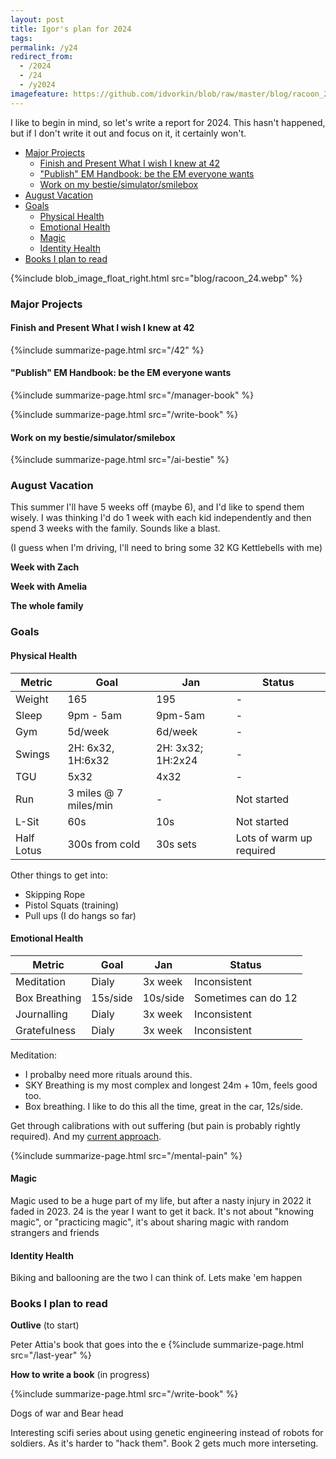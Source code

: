 ```yaml
---
layout: post
title: Igor's plan for 2024
tags:
permalink: /y24
redirect_from:
  - /2024
  - /24
  - /y2024
imagefeature: https://github.com/idvorkin/blob/raw/master/blog/racoon_24.webp
---
```


I like to begin in mind, so let's write a report for 2024. This hasn't happened, but if I don't write it out and focus on it, it certainly won't.

<!-- prettier-ignore-start -->
<!-- vim-markdown-toc-start -->

- [Major Projects](#major-projects)
    - [Finish and Present What I wish I knew at 42](#finish-and-present-what-i-wish-i-knew-at-42)
    - ["Publish" EM Handbook: be the EM everyone wants](#publish-em-handbook-be-the-em-everyone-wants)
    - [Work on my bestie/simulator/smilebox](#work-on-my-bestiesimulatorsmilebox)
- [August Vacation](#august-vacation)
- [Goals](#goals)
    - [Physical Health](#physical-health)
    - [Emotional Health](#emotional-health)
    - [Magic](#magic)
    - [Identity Health](#identity-health)
- [Books I plan to read](#books-i-plan-to-read)

<!-- vim-markdown-toc-end -->
<!-- prettier-ignore-end -->

{%include blob_image_float_right.html src="blog/racoon_24.webp" %}

### Major Projects

#### Finish and Present What I wish I knew at 42

{%include summarize-page.html src="/42" %}

#### "Publish" EM Handbook: be the EM everyone wants

{%include summarize-page.html src="/manager-book" %}

{%include summarize-page.html src="/write-book" %}

#### Work on my bestie/simulator/smilebox

{%include summarize-page.html src="/ai-bestie" %}

### August Vacation

This summer I'll have 5 weeks off (maybe 6), and I'd like to spend them wisely. I was thinking I'd do 1 week with each kid independently and then spend 3 weeks with the family. Sounds like a blast.

(I guess when I'm driving, I'll need to bring some 32 KG Kettlebells with me)

**Week with Zach**

**Week with Amelia**

**The whole family**

### Goals

#### Physical Health

| Metric     | Goal                  | Jan               | Status                   |
| ---------- | --------------------- | ----------------- | ------------------------ |
| Weight     | 165                   | 195               | -                        |
| Sleep      | 9pm - 5am             | 9pm-5am           | -                        |
| Gym        | 5d/week               | 6d/week           | -                        |
| Swings     | 2H: 6x32, 1H:6x32     | 2H: 3x32; 1H:2x24 | -                        |
| TGU        | 5x32                  | 4x32              | -                        |
| Run        | 3 miles @ 7 miles/min | -                 | Not started              |
| L-Sit      | 60s                   | 10s               | Not started              |
| Half Lotus | 300s from cold        | 30s sets          | Lots of warm up required |

Other things to get into:

- Skipping Rope
- Pistol Squats (training)
- Pull ups (I do hangs so far)

#### Emotional Health

| Metric        | Goal     | Jan      | Status              |
| ------------- | -------- | -------- | ------------------- |
| Meditation    | Dialy    | 3x week  | Inconsistent        |
| Box Breathing | 15s/side | 10s/side | Sometimes can do 12 |
| Journalling   | Dialy    | 3x week  | Inconsistent        |
| Gratefulness  | Dialy    | 3x week  | Inconsistent        |

Meditation:

- I probalby need more rituals around this.
- SKY Breathing is my most complex and longest 24m + 10m, feels good too.
- Box breathing. I like to do this all the time, great in the car, 12s/side.

Get through calibrations with out suffering (but pain is probably rightly required). And my [current approach](https://idvorkin.azurewebsites.net/manager-book/performance-reveiws-calibrations-psc-olr-connections).

{%include summarize-page.html src="/mental-pain" %}

#### Magic

Magic used to be a huge part of my life, but after a nasty injury in 2022 it faded in 2023. 24 is the year I want to get it back. It's not about "knowing magic", or "practicing magic", it's about sharing magic with random strangers and friends

#### Identity Health

Biking and ballooning are the two I can think of. Lets make 'em happen

### Books I plan to read

**Outlive** (to start)

Peter Attia's book that goes into the e
{%include summarize-page.html src="/last-year" %}

**How to write a book** (in progress)

{%include summarize-page.html src="/write-book" %}

Dogs of war and Bear head

Interesting scifi series about using genetic engineering instead of robots for soldiers. As it's harder to "hack them". Book 2 gets much more interseting.
